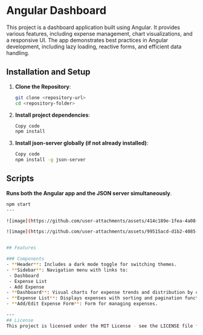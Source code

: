 # Angular Dashboard

This project is a dashboard application built using Angular. It provides various features, including expense management, chart visualizations, and a responsive UI. The app demonstrates best practices in Angular development, including lazy loading, reactive forms, and efficient data handling.

## Installation and Setup

1. **Clone the Repository**:
   ```bash
   git clone <repository-url>
   cd <repository-folder>
2. **Install project dependencies**:
   ``` bash
   Copy code
   npm install

3. **Install json-server globally (if not already installed)**:
   ```bash
   Copy code
   npm install -g json-server

## Scripts

 **Runs both the Angular app and the JSON server simultaneously**.
 ```bash
npm start
---

![image](https://github.com/user-attachments/assets/414c189e-1fea-4a08-8b93-00d9a4012858)

![image](https://github.com/user-attachments/assets/99515acd-d1b2-4085-8f31-c61428871c88)


## Features

### Components
- **Header**: Includes a dark mode toggle for switching themes.
- **Sidebar**: Navigation menu with links to:
  - Dashboard
  - Expense List
  - Add Expense
- **Dashboard**: Visual charts for expense trends and distribution by category.
- **Expense List**: Displays expenses with sorting and pagination functionality.
- **Add/Edit Expense Form**: Form for managing expenses.

---
## License
This project is licensed under the MIT License - see the LICENSE file for details.

